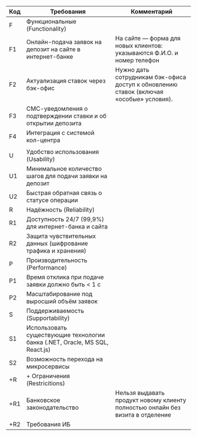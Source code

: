 | Код | Требования                                                                  | Комментарий                                                                            |
|-----|-----------------------------------------------------------------------------|----------------------------------------------------------------------------------------|
| F   | Функциональные (Functionality)                                              |                                                                                        |
| F1  | Онлайн-подача заявок на депозит на сайте в интернет-банке                   | На сайте — форма для новых клиентов: указываются Ф.И.О. и номер телефон                |
| F2  | Актуализация ставок через бэк-офис                                          | Нужно дать сотрудникам бэк-офиса доступ к обновлению ставок (включая «особые» условия). |
| F3  | СМС-уведомления о подтверждении ставки и об открытии депозита               |                                                                                        |
| F4  | Интеграция с системой кол-центра                                            |                                                                                        |
|     |                                                                             |                                                                                        |
| U   | Удобство использования (Usability)                                          |                                                                                        |
| U1  | Минимальное количество шагов для подачи заявки на депозит                   |                                                                                        |
| U2  | Быстрая обратная связь о статусе операции                                   |                                                                                        |
| R   | Надёжность (Reliability)                                                    |                                                                                        |
| R1  | Доступность 24/7 (99,9%) для интернет-банка и сайта                         |                                                                                        |
| R2  | Защита чувствительных данных (шифрование трафика и хранения)                |                                                                                        |
| P   | Производительность (Performance)                                            |                                                                                        |
| P1  | Время отклика при подаче заявки должно быть < 1 c                           |                                                                                        |
| P2  | Масштабирование под выросший объём заявок                                   |                                                                                        |
| S   | Поддерживаемость (Supportability)                                           |                                                                                        |
| S1  | Использовать существующие технологии банка (.NET, Oracle, MS SQL, React.js) |                                                                                        |
| S2  | Возможность перехода на микросервисы                                        |                                                                                        |
| +R  | + Ограничения (Restricitions)                                               |                                                                                        |
| +R1 | Банковское законодательство                                                 | Нельзя выдавать продукт новому клиенту полностью онлайн без визита в отделение         |
| +R2 | Требования ИБ                                                               |                                                                                        |
